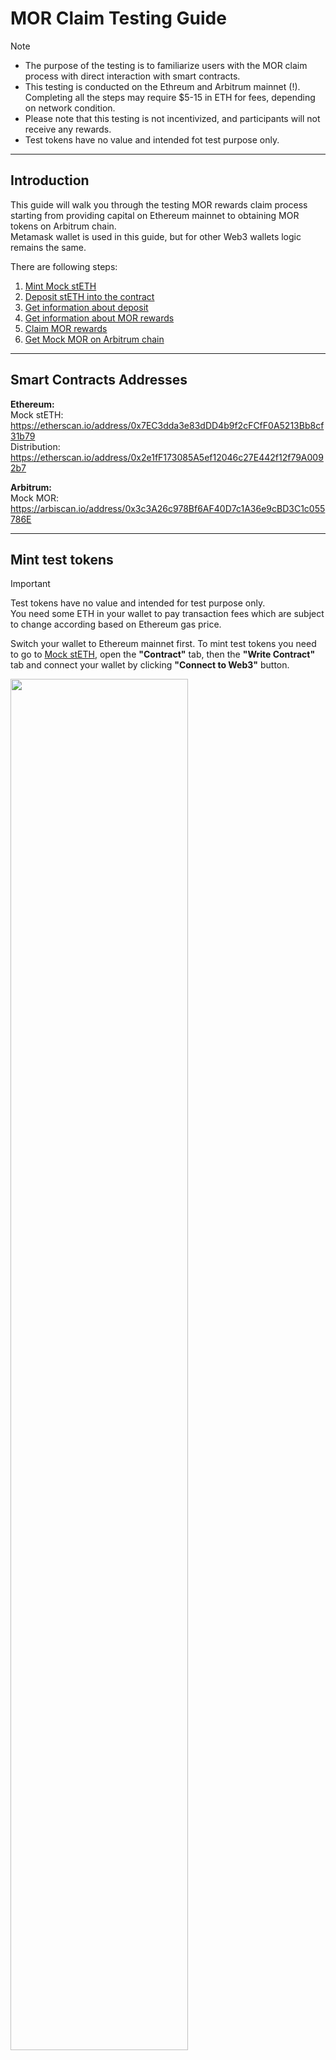 # MOR Claim Testing Guide

>[!NOTE]
> - The purpose of the testing is to familiarize users with the MOR claim process with direct interaction with smart contracts.
> - This testing is conducted on the Ethreum and Arbitrum mainnet (!). Completing all the steps may require $5-15 in ETH for fees, depending on network condition.
> - Please note that this testing is not incentivized, and participants will not receive any rewards.
> - Test tokens have no value and intended fot test purpose only.

---

## Introduction
This guide will walk you through the testing MOR rewards claim process starting from providing capital on Ethereum mainnet to obtaining MOR tokens on Arbitrum chain.   
Metamask wallet is used in this guide, but for other Web3 wallets logic remains the same. 

There are following steps:
1) [Mint Mock stETH](#connect-wallet-to-uniswap)
2) [Deposit stETH into the contract](#connect-wallet-to-uniswap)
3) [Get information about deposit](#how-to-swap-tokens-on-uniswap)
4) [Get information about MOR rewards](#how-to-add-liquidity-to-uniswap)
5) [Claim MOR rewards](#how-to-remove-or-decrease-liquidity-from-uniswap)
6) [Get Mock MOR on Arbitrum chain](#how-to-increase-liquidity-on-uniswap)

---

## Smart Contracts Addresses
**Ethereum:**  
Mock stETH: https://etherscan.io/address/0x7EC3dda3e83dDD4b9f2cFCfF0A5213Bb8cf31b79  
Distribution: https://etherscan.io/address/0x2e1fF173085A5ef12046c27E442f12f79A0092b7 

**Arbitrum:**  
Mock MOR: https://arbiscan.io/address/0x3c3A26c978Bf6AF40D7c1A36e9cBD3C1c055786E 

---

## Mint test tokens
> [!IMPORTANT]  
> Test tokens have no value and intended for test purpose only.  
> You need some ETH in your wallet to pay transaction fees which are subject to change according based on Ethereum gas price.

Switch your wallet to Ethereum mainnet first. To mint test tokens you need to go to [Mock stETH](https://etherscan.io/address/0x7EC3dda3e83dDD4b9f2cFCfF0A5213Bb8cf31b79#writeContract), open the **"Contract"** tab, then the **"Write Contract"** tab and connect your wallet by clicking **"Connect to Web3"** button.

<img src="/Graphics/Docs%20Graphics/English/Uniswap%20Guide/mint.png" width=75% height=75%>

It is necessary to select the `4. mint (0x40c10f19)` function that will issue tokens to your address.  
As parameters:  
- `to_ (address)`: your wallet adress;
- `amount_ (uint256)`: amount of tokens in WEI, instead of ETH.  
You can use this unit converter calculator https://eth-converter.com to help you.  
On the screenshot, 10 stETH (or 10000000000000000000 in WEI) is going to be minted.

Click **"Write"** and confirm transaction in your wallet. 

---

## Add tokens to Metamask (optional)
In case you want to see Mock stETH tokens in your Metamask wallet, please follow steps from this [guide](https://support.metamask.io/hc/en-us/articles/360015489031-How-to-display-tokens-in-MetaMask#h_01FWH492CHY60HWPC28RW0872H) and add smart Mock stETH contract address: `0x7EC3dda3e83dDD4b9f2cFCfF0A5213Bb8cf31b79`   

---

## How to deposit stETH into the contract?
We need to go to the [Mock stETH](https://etherscan.io/address/0x7EC3dda3e83dDD4b9f2cFCfF0A5213Bb8cf31b79#writeContract) contract, open the **"Contract"** tab, then the **"Write Contract"** tab.  
Don't forget to connect your wallet, which should have enough ETH token to pay for gas.

![stETHContract](https://github.com/antonbosss/fantastic-bassoon/blob/SepoliaTestnetGuide/stethapproval.png)

Before contributing, we need to give the distribution contract an "approval" to transfer our Mock stETH tokens.  
It is necessary to select the `1. approve()` function that will add allowance for Distribution contract.  
As parameters:
- `spender`: **Distribution contract** address - `0x2e1fF173085A5ef12046c27E442f12f79A0092b7`
- `amount`: amount of tokens in WEI. Should be more or equal to the amount you want to deposit.   
You can use this unit converter calculator https://eth-converter.com to help you.

Click **"Write"** and confirm a transaction.

Next, we need to go to the [Distribution](https://etherscan.io/address/0x2e1fF173085A5ef12046c27E442f12f79A0092b7#writeProxyContract) contract, open the **"Contract"** tab, then the **"Write as Proxy"** tab.  
Don't forget to connect your wallet, which should have enough ETH token to pay for gas.`

![DistributionContract](https://github.com/antonbosss/fantastic-bassoon/blob/SepoliaTestnetGuide/stake.png)

It is necessary to select the `stake()` function that will deposit stETH tokens to the smart contract. 
As parameters:  
- `poolId_`: pool identifier, allowed only existed and public pools; for testing purpose enter “0”;
- `amount_`: amount of tokens in WEI. (2,5 Mock stETH in the example).

Click **"Write"** and confirm a transaction.

---

## How can I get information about how much I deposited? 
You need to go to the [Distribution](https://etherscan.io/address/0x2e1fF173085A5ef12046c27E442f12f79A0092b7#readProxyContract) contract, open the **"Contract"** tab, then the **"Read as Proxy"** tab. Don't forget to connect your wallet.

You need to call `12. usersData()` function that will show how many tokens have been deposited by users' address (or the address of the user you want to know about). Enter pool number (`0`) in `<input> (uint256)` field and your address in `<input> (address)`.  
Click "**Query**".  
Your deposited amount will be indicated in WEI next to `deposited` line.

![DistributionContract](https://github.com/antonbosss/fantastic-bassoon/blob/main/MorpheusGuide/deposited.png)

---

## What is the amount of MOR rewards earned? 
You need to go to the [Distribution](https://etherscan.io/address/0x2e1fF173085A5ef12046c27E442f12f79A0092b7#readProxyContract) contract, open the **"Contract"** tab, then the **"Read as Proxy"** tab. Don't forget to connect your wallet.

![DistributionContract](https://github.com/antonbosss/fantastic-bassoon/blob/main/MorpheusGuide/rewards.png)

The rewards are earned every block and to check the amount, you need to call the `2. getCurrentUserReward` function, where you need to enter pool number (`0`) in `poolId_ (uint256)` and your address in `user_ (address)`.  
Click "**Query**".  
As a result, you will find out how many rewards there are at the moment. Amount is in WEI and you can use this unit converter calculator https://eth-converter.com to help you. 

>[!NOTE]
> The speed of awarding awards has been artificially increased many times for testing purposes.

---

## How to claim rewards?
We need to go to the [Distribution](https://etherscan.io/address/0x2e1fF173085A5ef12046c27E442f12f79A0092b7#writeProxyContract), open the **"Contract"** tab, then the **"Write as Proxy"** tab.  
Don't forget to connect your wallet, which should have enough native token to pay for gas.

![DistributionContract](https://github.com/antonbosss/fantastic-bassoon/blob/SepoliaTestnetGuide/claim.png)

You need to call the `claim()` function.  
As parameters:
- `claim`: here you need to specify the amount of native token in ETH that you will send with the transaction and that will be used as payment for the gas for a mint on the destination network. You can specify more, the remainder will be returned to the sender;
- `poolId_`: pool identifier; enter "0" for test purpose;
- `user_`: the address of the user for whom the tokens will be minted.
  
Click **"Write"** and confirm a transaction.  

>[!NOTE]
> It may take a few minutes for your rewards to appear in your wallet on the Arbitrum chain.

---

## How to verify that I received tokens?
Switch your wallet to Arbitrum mainnet and go to [Mock MOR](https://arbiscan.io/address/0x3c3A26c978Bf6AF40D7c1A36e9cBD3C1c055786E) token contract. Open the **"Contract**" tab, then the **"Read Contract"** tab. 

![stETHContract](https://github.com/antonbosss/fantastic-bassoon/blob/SepoliaTestnetGuide/check-stETH.png)

It is necessary to call the function `balanceOf()` and specify in the `account_` field your address. As a result, you will find out how many tokens are on the wallet reflected in WEI.

Another way of checking is to add Mock MOR token in your Metamask token list. To do this, please follow steps from this [guide](https://support.metamask.io/hc/en-us/articles/360015489031-How-to-display-tokens-in-MetaMask#h_01FWH492CHY60HWPC28RW0872H) and fill Mock MOR token contract address `0x3c3A26c978Bf6AF40D7c1A36e9cBD3C1c055786E`

---

> [!NOTE]  
> In case you faced with difficulties, find something unclear or have questions, you can get assistance in [Morpheus Discord server](https://discord.com/channels/1151741790408429580/1183666837460897832).


